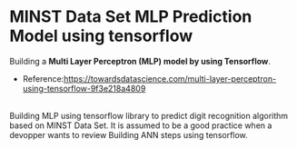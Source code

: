 # MINST Data Set MLP Prediction Model using tensorflow  
Building a **Multi Layer Perceptron (MLP) model by using Tensorflow**.<br/> 
- Reference:https://towardsdatascience.com/multi-layer-perceptron-using-tensorflow-9f3e218a4809
<br/>
Building MLP using tensorflow library to predict digit recognition algorithm based on MINST Data Set. It is assumed to be a 
good practice when a devopper wants to review Building ANN steps using tensorflow.
